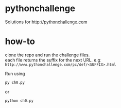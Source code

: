 # pythonchallenge
Solutions for http://pythonchallenge.com  

# how-to
clone the repo and run the challenge files.  
each file returns the suffix for the next URL.
e.g: `http://www.pythonchallenge.com/pc/def/<SUFFIX>.html`  

Run using  
```Python
py ch0.py
```

or

```Python
python ch0.py
```
